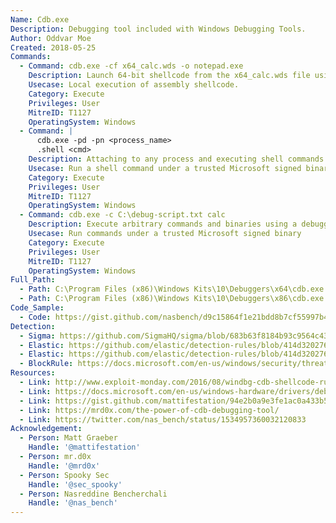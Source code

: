 ```yaml
---
Name: Cdb.exe
Description: Debugging tool included with Windows Debugging Tools.
Author: Oddvar Moe
Created: 2018-05-25
Commands:
  - Command: cdb.exe -cf x64_calc.wds -o notepad.exe
    Description: Launch 64-bit shellcode from the x64_calc.wds file using cdb.exe.
    Usecase: Local execution of assembly shellcode.
    Category: Execute
    Privileges: User
    MitreID: T1127
    OperatingSystem: Windows
  - Command: |
      cdb.exe -pd -pn <process_name>
      .shell <cmd>
    Description: Attaching to any process and executing shell commands.
    Usecase: Run a shell command under a trusted Microsoft signed binary
    Category: Execute
    Privileges: User
    MitreID: T1127
    OperatingSystem: Windows
  - Command: cdb.exe -c C:\debug-script.txt calc
    Description: Execute arbitrary commands and binaries using a debugging script (see Resources section for a sample file).
    Usecase: Run commands under a trusted Microsoft signed binary
    Category: Execute
    Privileges: User
    MitreID: T1127
    OperatingSystem: Windows
Full_Path:
  - Path: C:\Program Files (x86)\Windows Kits\10\Debuggers\x64\cdb.exe
  - Path: C:\Program Files (x86)\Windows Kits\10\Debuggers\x86\cdb.exe
Code_Sample:
  - Code: https://gist.github.com/nasbench/d9c15864f1e21bdd8b7cf55997b45f4b
Detection:
  - Sigma: https://github.com/SigmaHQ/sigma/blob/683b63f8184b93c9564c4310d10c571cbe367e1e/rules/windows/process_creation/proc_creation_win_lolbin_cdb.yml
  - Elastic: https://github.com/elastic/detection-rules/blob/414d32027632a49fb239abb8fbbb55d3fa8dd861/rules/windows/defense_evasion_unusual_process_network_connection.toml
  - Elastic: https://github.com/elastic/detection-rules/blob/414d32027632a49fb239abb8fbbb55d3fa8dd861/rules/windows/defense_evasion_network_connection_from_windows_binary.toml
  - BlockRule: https://docs.microsoft.com/en-us/windows/security/threat-protection/windows-defender-application-control/microsoft-recommended-block-rules
Resources:
  - Link: http://www.exploit-monday.com/2016/08/windbg-cdb-shellcode-runner.html
  - Link: https://docs.microsoft.com/en-us/windows-hardware/drivers/debugger/cdb-command-line-options
  - Link: https://gist.github.com/mattifestation/94e2b0a9e3fe1ac0a433b5c3e6bd0bda
  - Link: https://mrd0x.com/the-power-of-cdb-debugging-tool/
  - Link: https://twitter.com/nas_bench/status/1534957360032120833
Acknowledgement:
  - Person: Matt Graeber
    Handle: '@mattifestation'
  - Person: mr.d0x
    Handle: '@mrd0x'
  - Person: Spooky Sec
    Handle: '@sec_spooky'
  - Person: Nasreddine Bencherchali
    Handle: '@nas_bench'
---
```

